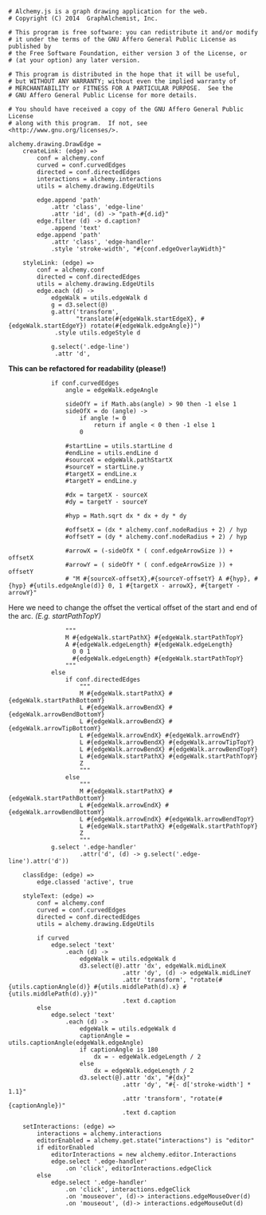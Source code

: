    # Alchemy.js is a graph drawing application for the web.
    # Copyright (C) 2014  GraphAlchemist, Inc.

    # This program is free software: you can redistribute it and/or modify
    # it under the terms of the GNU Affero General Public License as published by
    # the Free Software Foundation, either version 3 of the License, or
    # (at your option) any later version.

    # This program is distributed in the hope that it will be useful,
    # but WITHOUT ANY WARRANTY; without even the implied warranty of
    # MERCHANTABILITY or FITNESS FOR A PARTICULAR PURPOSE.  See the
    # GNU Affero General Public License for more details.

    # You should have received a copy of the GNU Affero General Public License
    # along with this program.  If not, see <http://www.gnu.org/licenses/>.

    alchemy.drawing.DrawEdge =
        createLink: (edge) =>
            conf = alchemy.conf
            curved = conf.curvedEdges
            directed = conf.directedEdges
            interactions = alchemy.interactions
            utils = alchemy.drawing.EdgeUtils

            edge.append 'path'
                .attr 'class', 'edge-line'
                .attr 'id', (d) -> "path-#{d.id}"
            edge.filter (d) -> d.caption?
                .append 'text'
            edge.append 'path'
                .attr 'class', 'edge-handler'
                .style 'stroke-width', "#{conf.edgeOverlayWidth}"

        styleLink: (edge) =>
            conf = alchemy.conf
            directed = conf.directedEdges
            utils = alchemy.drawing.EdgeUtils
            edge.each (d) ->
                edgeWalk = utils.edgeWalk d
                g = d3.select(@)
                g.attr('transform', 
                       "translate(#{edgeWalk.startEdgeX}, #{edgeWalk.startEdgeY}) rotate(#{edgeWalk.edgeAngle})")
                 .style utils.edgeStyle d
                
                g.select('.edge-line')
                 .attr 'd',

**This can be refactored for readability (please!)**                    
                
                if conf.curvedEdges
                    angle = edgeWalk.edgeAngle

                    sideOfY = if Math.abs(angle) > 90 then -1 else 1
                    sideOfX = do (angle) ->
                        if angle != 0
                            return if angle < 0 then -1 else 1
                        0

                    #startLine = utils.startLine d
                    #endLine = utils.endLine d
                    #sourceX = edgeWalk.pathStartX
                    #sourceY = startLine.y
                    #targetX = endLine.x
                    #targetY = endLine.y

                    #dx = targetX - sourceX
                    #dy = targetY - sourceY
                    
                    #hyp = Math.sqrt dx * dx + dy * dy

                    #offsetX = (dx * alchemy.conf.nodeRadius + 2) / hyp
                    #offsetY = (dy * alchemy.conf.nodeRadius + 2) / hyp

                    #arrowX = (-sideOfX * ( conf.edgeArrowSize )) + offsetX
                    #arrowY = ( sideOfY * ( conf.edgeArrowSize )) + offsetY
                    # "M #{sourceX-offsetX},#{sourceY-offsetY} A #{hyp}, #{hyp} #{utils.edgeAngle(d)} 0, 1 #{targetX - arrowX}, #{targetY - arrowY}"

Here we need to change the offset the vertical offset of the start and end of the arc.
*(E.g. startPathTopY)*

                    """
                    M #{edgeWalk.startPathX} #{edgeWalk.startPathTopY}
                    A #{edgeWalk.edgeLength} #{edgeWalk.edgeLength} 
                      0 0 1 
                      #{edgeWalk.edgeLength} #{edgeWalk.startPathTopY}
                    """
                else
                    if conf.directedEdges
                        """
                        M #{edgeWalk.startPathX} #{edgeWalk.startPathBottomY}
                        L #{edgeWalk.arrowBendX} #{edgeWalk.arrowBendBottomY}
                        L #{edgeWalk.arrowBendX} #{edgeWalk.arrowTipBottomY}
                        L #{edgeWalk.arrowEndX} #{edgeWalk.arrowEndY} 
                        L #{edgeWalk.arrowBendX} #{edgeWalk.arrowTipTopY} 
                        L #{edgeWalk.arrowBendX} #{edgeWalk.arrowBendTopY}
                        L #{edgeWalk.startPathX} #{edgeWalk.startPathTopY}
                        Z
                        """
                    else
                        """
                        M #{edgeWalk.startPathX} #{edgeWalk.startPathBottomY}
                        L #{edgeWalk.arrowEndX} #{edgeWalk.arrowBendBottomY}
                        L #{edgeWalk.arrowEndX} #{edgeWalk.arrowBendTopY}
                        L #{edgeWalk.startPathX} #{edgeWalk.startPathTopY}
                        Z
                        """
                g.select '.edge-handler'
                        .attr('d', (d) -> g.select('.edge-line').attr('d'))

        classEdge: (edge) =>
            edge.classed 'active', true

        styleText: (edge) =>
            conf = alchemy.conf
            curved = conf.curvedEdges
            directed = conf.directedEdges
            utils = alchemy.drawing.EdgeUtils

            if curved
                edge.select 'text' 
                    .each (d) ->
                        edgeWalk = utils.edgeWalk d
                        d3.select(@).attr 'dx', edgeWalk.midLineX
                                    .attr 'dy', (d) -> edgeWalk.midLineY
                                    .attr 'transform', "rotate(#{utils.captionAngle(d)} #{utils.middlePath(d).x} #{utils.middlePath(d).y})"
                                    .text d.caption
            else
                edge.select 'text'
                    .each (d) ->
                        edgeWalk = utils.edgeWalk d
                        captionAngle = utils.captionAngle(edgeWalk.edgeAngle)
                        if captionAngle is 180
                            dx = - edgeWalk.edgeLength / 2
                        else
                            dx = edgeWalk.edgeLength / 2
                        d3.select(@).attr 'dx', "#{dx}"
                                    .attr 'dy', "#{- d['stroke-width'] * 1.1}"
                                    .attr 'transform', "rotate(#{captionAngle})"
                                    .text d.caption

        setInteractions: (edge) =>
            interactions = alchemy.interactions
            editorEnabled = alchemy.get.state("interactions") is "editor"
            if editorEnabled
                editorInteractions = new alchemy.editor.Interactions
                edge.select '.edge-handler'
                    .on 'click', editorInteractions.edgeClick
            else
                edge.select '.edge-handler'
                    .on 'click', interactions.edgeClick
                    .on 'mouseover', (d)-> interactions.edgeMouseOver(d)
                    .on 'mouseout', (d)-> interactions.edgeMouseOut(d)

